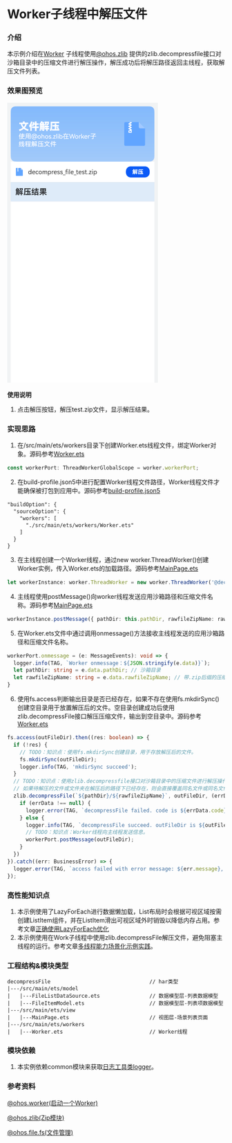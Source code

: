 # Worker子线程中解压文件

### 介绍

本示例介绍在[Worker](https://developer.huawei.com/consumer/cn/doc/harmonyos-references/js-apis-worker-0000001860176065)
子线程使用[@ohos.zlib](https://developer.huawei.com/consumer/cn/doc/harmonyos-references/js-apis-zlib-0000001860176561)
提供的zlib.decompressfile接口对沙箱目录中的压缩文件进行解压操作，解压成功后将解压路径返回主线程，获取解压文件列表。

### 效果图预览

![](../../product/entry/src/main/resources/base/media/decompress_file.gif)

**使用说明**

1. 点击解压按钮，解压test.zip文件，显示解压结果。

### 实现思路

1. 在/src/main/ets/workers目录下创建Worker.ets线程文件，绑定Worker对象。源码参考[Worker.ets](./src/main/ets/workers/Worker.ets)

```ts
const workerPort: ThreadWorkerGlobalScope = worker.workerPort;
```

2. 在build-profile.json5中进行配置Worker线程文件路径，Worker线程文件才能确保被打包到应用中。源码参考[build-profile.json5](build-profile.json5)

```json5
"buildOption": {
  "sourceOption": {
    "workers": [
      "./src/main/ets/workers/Worker.ets"
    ]
  }
}
```

3. 在主线程创建一个Worker线程，通过new worker.ThreadWorker()创建Worker实例，传入Worker.ets的加载路径。源码参考[MainPage.ets](./src/main/ets/view/MainPage.ets)

```ts
let workerInstance: worker.ThreadWorker = new worker.ThreadWorker('@decompressFile/ets/workers/Worker.ets');
```

4. 主线程使用postMessage()向worker线程发送应用沙箱路径和压缩文件名称。源码参考[MainPage.ets](./src/main/ets/view/MainPage.ets)

```ts
workerInstance.postMessage({ pathDir: this.pathDir, rawfileZipName: rawfileZipName });
```

5. 在Worker.ets文件中通过调用onmessage()方法接收主线程发送的应用沙箱路径和压缩文件名称。
```ts
workerPort.onmessage = (e: MessageEvents): void => {
  logger.info(TAG, `Worker onmessage：${JSON.stringify(e.data)}`);
  let pathDir: string = e.data.pathDir; // 沙箱目录
  let rawfileZipName: string = e.data.rawfileZipName; // 带.zip后缀的压缩文件名称
}
```
6. 使用fs.access判断输出目录是否已经存在，如果不存在使用fs.mkdirSync()创建空目录用于放置解压后的文件。空目录创建成功后使用zlib.decompressFile接口解压压缩文件，输出到空目录中。源码参考[Worker.ets](./src/main/ets/workers/Worker.ets)

```ts
fs.access(outFileDir).then((res: boolean) => {
  if (!res) {
    // TODO：知识点：使用fs.mkdirSync创建目录，用于存放解压后的文件。
    fs.mkdirSync(outFileDir);
    logger.info(TAG, 'mkdirSync succeed');
  }
  // TODO：知识点：使用zlib.decompressfile接口对沙箱目录中的压缩文件进行解压操作，解压至指定沙箱目录outFileDir。
  // 如果待解压的文件或文件夹在解压后的路径下已经存在，则会直接覆盖同名文件或同名文件夹中的同名文件。
  zlib.decompressFile(`${pathDir}/${rawfileZipName}`, outFileDir, (errData: BusinessError) => {
    if (errData !== null) {
      logger.error(TAG, `decompressFile failed. code is ${errData.code}, message is ${errData.message}`);
    } else {
      logger.info(TAG, `decompressFile succeed. outFileDir is ${outFileDir}`);
      // TODO：知识点：Worker线程向主线程发送信息。
      workerPort.postMessage(outFileDir);
    }
  })
}).catch((err: BusinessError) => {
  logger.error(TAG, `access failed with error message: ${err.message}, error code: ${err.code}`);
});
```

### 高性能知识点

1. 本示例使用了LazyForEach进行数据懒加载，List布局时会根据可视区域按需创建ListItem组件，并在ListItem滑出可视区域外时销毁以降低内存占用。参考文章[正确使用LazyForEach优化](https://docs.openharmony.cn/pages/v4.0/zh-cn/application-dev/performance/lazyforeach_optimization.md/)
2. 本示例使用在Work子线程中使用zlib.decompressFile解压文件，避免阻塞主线程的运行。参考文章[多线程能力场景化示例实践](https://gitee.com/harmonyos-cases/cases/blob/master/docs/performance/multi_thread_capability.md)。

### 工程结构&模块类型

   ```
   decompressFile                                // har类型
   |---/src/main/ets/model                        
   |   |---FileListDataSource.ets                // 数据模型层-列表数据模型 
   |   |---FileItemModel.ets                     // 数据模型层-列表项数据模型
   |---/src/main/ets/view                        
   |   |---MainPage.ets                          // 视图层-场景列表页面
   |---/src/main/ets/workers                        
   |   |---Worker.ets                            // Worker线程
   ```

### 模块依赖

1. 本实例依赖common模块来获取[日志工具类logger](../../common/utils/src/main/ets/log/Logger.ets)。

### 参考资料

[@ohos.worker(启动一个Worker)](https://developer.huawei.com/consumer/cn/doc/harmonyos-references/js-apis-worker-0000001860176065)

[@ohos.zlib(Zip模块)](https://developer.huawei.com/consumer/cn/doc/harmonyos-references/js-apis-zlib-0000001860176561)

[@ohos.file.fs(文件管理)](https://developer.huawei.com/consumer/cn/doc/harmonyos-references/js-apis-file-fs-0000001820881405)